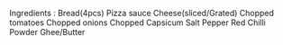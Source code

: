 Ingredients : 
Bread(4pcs)
Pizza sauce
Cheese(sliced/Grated)
Chopped tomatoes
Chopped onions
Chopped Capsicum
Salt
Pepper
Red Chilli Powder
Ghee/Butter
